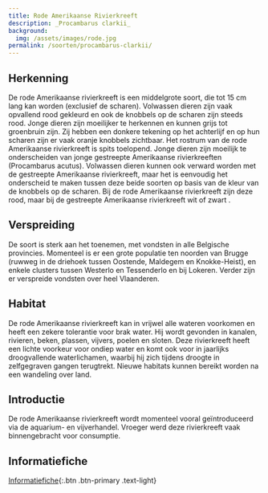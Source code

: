```yaml
---
title: Rode Amerikaanse Rivierkreeft
description: _Procambarus clarkii_
background:
  img: /assets/images/rode.jpg
permalink: /soorten/procambarus-clarkii/
---
```

## Herkenning
De rode Amerikaanse rivierkreeft is een middelgrote soort, die tot 15 cm lang kan worden (exclusief de scharen). Volwassen dieren zijn vaak opvallend rood gekleurd en ook de knobbels op de scharen zijn steeds rood. Jonge dieren zijn moeilijker te herkennen en kunnen grijs tot groenbruin zijn. Zij hebben een donkere tekening op het achterlijf en op hun scharen zijn er vaak oranje knobbels zichtbaar. Het rostrum van de rode Amerikaanse rivierkreeft is spits toelopend. Jonge dieren zijn moeilijk te onderscheiden van jonge gestreepte Amerikaanse rivierkreeften  (Procambarus acutus). Volwassen dieren kunnen ook verward worden met de gestreepte Amerikaanse rivierkreeft, maar het is eenvoudig het onderscheid te maken tussen deze beide soorten op basis van de kleur van de knobbels op de scharen. Bij de rode Amerikaanse rivierkreeft zijn deze rood, maar bij de gestreepte Amerikaanse rivierkreeft wit of zwart .

## Verspreiding
De soort is sterk aan het toenemen, met vondsten in alle Belgische provincies. Momenteel is er een grote populatie ten noorden van Brugge (ruwweg in de driehoek tussen Oostende, Maldegem en Knokke-Heist), en enkele clusters tussen Westerlo en Tessenderlo en bij Lokeren. Verder zijn er verspreide vondsten over heel Vlaanderen.

## Habitat
De rode Amerikaanse rivierkreeft kan in vrijwel alle wateren voorkomen en heeft een zekere tolerantie voor brak water. Hij wordt gevonden in kanalen, rivieren, beken, plassen, vijvers, poelen en sloten. Deze rivierkreeft heeft een lichte voorkeur voor ondiep water en komt ook voor in jaarlijks droogvallende waterlichamen, waarbij hij zich tijdens droogte in zelfgegraven gangen terugtrekt. Nieuwe habitats kunnen bereikt worden na een wandeling over land.

## Introductie
De rode Amerikaanse rivierkreeft wordt momenteel vooral geïntroduceerd via de aquarium- en vijverhandel. Vroeger werd deze rivierkreeft vaak binnengebracht voor consumptie.

## Informatiefiche

[Informatiefiche](https://www.iasregulation.be/773/download){:.btn .btn-primary .text-light}